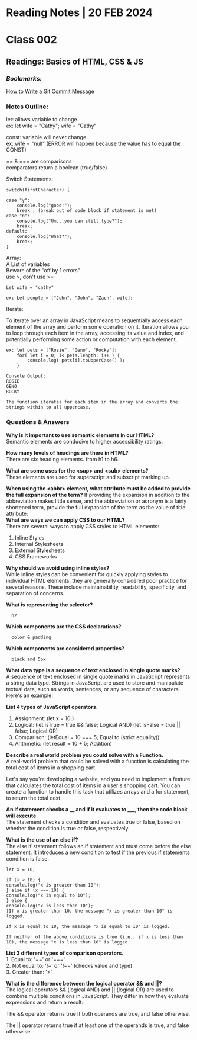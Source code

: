 # **Reading Notes | 20 FEB 2024**

# Class 002  
  
## Readings: Basics of HTML, CSS & JS  

### *Bookmarks:*

[How to Write a Git Commit Message](https://cbea.ms/git-commit/)

### **Notes Outline:**
let: allows variable to change.  
ex: let wife = "Cathy";
wife = "Cathy"  

const: variable will never change.  
ex: wife = "null" (ERROR will happen because the value has to equal the CONST)  
  
== & === are comparisons  
comparators return a boolean (true/false)  

Switch Statements:  

    switch(firstCharacter) {  

    case "y":
        console.log("good!");
        break ; (break out of code block if statement is met)
    case "n":
        console.log("Um...you can still type?");
        break;
    default: 
        console.log("What?");
        break;
    }
Array:  
A List of variables  
Beware of the "off by 1 errors"  
use >, don't use >=

    Let wife = "cathy"
  
    ex: Let people = ["John", "John", "Zach", wife];

Iterate:

To iterate over an array in JavaScript means to sequentially access each element of the array and perform some operation on it. Iteration allows you to loop through each item in the array, accessing its value and index, and potentially performing some action or computation with each element.

    ex: let pets = ["Rosie", "Geno", "Rocky"];
        for( let i = 0; i< pets.length; i++ ) {
            console.log( pets[i].toUpperCase() );
        }

    Console Output: 
    ROSIE
    GENO
    ROCKY

    The function iterates for each item in the array and converts the strings within to all uppercase. 


### **Questions & Answers**  

**Why is it important to use semantic elements in our HTML?**  
Semantic elements are conducive to higher accessibility ratings.  

**How many levels of headings are there in HTML?**  
There are six heading elements. from h1 to h6.  

**What are some uses for the \<sup> and \<sub> elements?**  
These elements are used for superscript and subscript marking up.  

**When using the \<abbr> element, what attribute must be added to provide the full expansion of the term?**
If providing the expansion in addition to the abbreviation makes little sense, and the abbreviation or acronym is a fairly shortened term, provide the full expansion of the term as the value of title attribute:  
**What are ways we can apply CSS to our HTML?**  
There are several ways to apply CSS styles to HTML elements:  
1. Inline Styles  
2. Internal Stylesheets
3. External Stylesheets
4. CSS Frameworks 

**Why should we avoid using inline styles?**  
While inline styles can be convenient for quickly applying styles to individual HTML elements, they are generally considered poor practice for several reasons. These include maintainability, readability, specificity, and separation of concerns.

**What is representing the selector?**  
      
      h2  

**Which components are the CSS declarations?**  
      
      color & padding

**Which components are considered properties?**  
      
      black and 5px 
**What data type is a sequence of text enclosed in single quote marks?**  
A sequence of text enclosed in single quote marks in JavaScript represents a string data type. Strings in JavaScript are used to store and manipulate textual data, such as words, sentences, or any sequence of characters. Here's an example:

**List 4 types of JavaScript operators.**

1. Assignment: (let x = 10;)
2. Logical: \(let isTrue = true && false; Logical AND) \(let isFalse = true || false; Logical OR)  
3. Comparison: (letEqual = 10 === 5; Equal to (strict equality))
4. Arithmetic: (let result = 10 + 5; Addition)  

**Describe a real world problem you could solve with a Function.**  
A real-world problem that could be solved with a function is calculating the total cost of items in a shopping cart.

Let's say you're developing a website, and you need to implement a feature that calculates the total cost of items in a user's shopping cart. You can create a function to handle this task that utilizes arrays and a for statement, to return the total cost.

**An if statement checks a __ and if it evaluates to ___, then the code block will execute.**  
The statement checks a condition and evaluates true or false, based on whether the condition is true or false, respectively. 

**What is the use of an else if?**  
The else if statement follows an if statement and must come before the else statement. It introduces a new condition to test if the previous if statements condition is false. 
     
    let x = 10;

    if (x > 10) {
    console.log("x is greater than 10");
    } else if (x === 10) {
    console.log("x is equal to 10");
    } else {
    console.log("x is less than 10");
    }If x is greater than 10, the message "x is greater than 10" is logged. 

    If x is equal to 10, the message "x is equal to 10" is logged.  

    If neither of the above conditions is true (i.e., if x is less than 10), the message "x is less than 10" is logged.  

**List 3 different types of comparison operators.**  
    1. Equal to: '==' or '==='  
    2. Not equal to: '!=' or '!==' (checks value and type)  
    3. Greater than: '>'

**What is the difference between the logical operator \&& and \||?**  
The logical operators && (logical AND) and || (logical OR) are used to combine multiple conditions in JavaScript. They differ in how they evaluate expressions and return a result:

The && operator returns true if both operands are true, and false otherwise.  

The \|| operator returns true if at least one of the operands is true, and false otherwise.